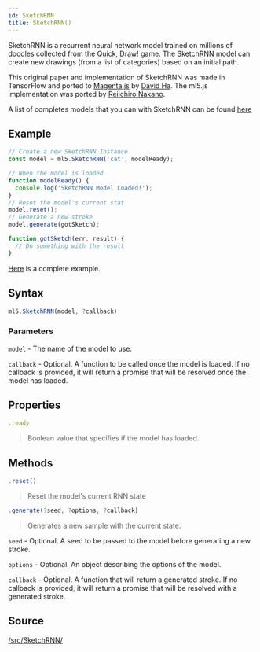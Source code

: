 ```yaml
---
id: SketchRNN
title: SketchRNN()
---
```


SketchRNN is a recurrent neural network model trained on millions of doodles collected from the [Quick, Draw! game](https://quickdraw.withgoogle.com/). The SketchRNN model can create new drawings (from a list of categories) based on an initial path.

This original paper and implementation of SketchRNN was made in TensorFlow and ported to [Magenta.js](https://magenta.tensorflow.org/get-started/#magenta-js) by [David Ha](https://twitter.com/hardmaru). The ml5.js implementation was ported by [Reiichiro Nakano](https://github.com/reiinakano).

A list of completes models that you can with SketchRNN can be found [here]()

## Example

```javascript
// Create a new SketchRNN Instance
const model = ml5.SketchRNN('cat', modelReady);

// When the model is loaded
function modelReady() {
  console.log('SketchRNN Model Loaded!');
}
// Reset the model's current stat
model.reset();
// Generate a new stroke
model.generate(gotSketch);

function gotSketch(err, result) {
  // Do something with the result
}
```

[Here](https://github.com/ml5js/ml5-examples/blob/master/p5js/SketchRNN/sketch.js) is a complete example.

## Syntax
  ```javascript
  ml5.SketchRNN(model, ?callback)
  ```

### Parameters

  `model` - The name of the model to use.

  `callback` - Optional. A function to be called once the model is loaded. If no callback is provided, it will return a promise that will be resolved once the model has loaded.

## Properties

  ```javascript
  .ready
  ```
  > Boolean value that specifies if the model has loaded.

## Methods

  ```javascript
  .reset()
  ```
  > Reset the model's current RNN state

  ```javascript
  .generate(?seed, ?options, ?callback)
  ```
  
  > Generates a new sample with the current state.

  `seed` - Optional. A seed to be passed to the model before generating a new stroke.

  `options` - Optional. An object describing the options of the model.

  `callback` - Optional. A function that will return a generated stroke. If no callback is provided, it will return a promise that will be resolved with a generated stroke.

## Source

[/src/SketchRNN/](https://github.com/ml5js/ml5-library/tree/master/src/SketchRNN)
